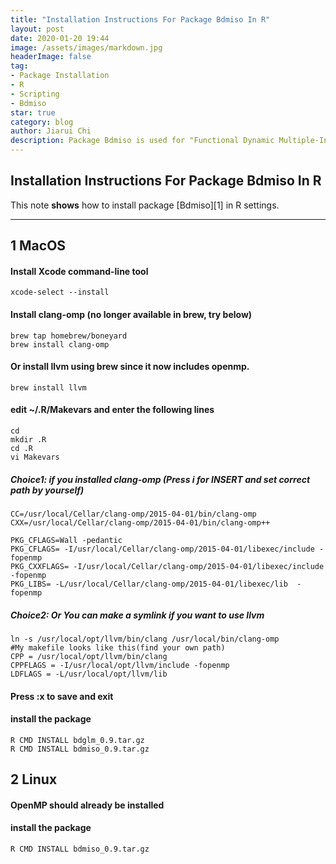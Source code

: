 ```yaml
---
title: "Installation Instructions For Package Bdmiso In R"
layout: post
date: 2020-01-20 19:44
image: /assets/images/markdown.jpg
headerImage: false
tag:
- Package Installation
- R
- Scripting
- Bdmiso
star: true
category: blog
author: Jiarui Chi
description: Package Bdmiso is used for "Functional Dynamic Multiple-Input Single-Output Models for Neural Spikes".
---
```


## Installation Instructions For Package Bdmiso In R

This note **shows** how to install package [Bdmiso][1] in R settings.

---

## 1 MacOS

#### Install Xcode command-line tool
```
xcode-select --install
```
#### Install clang-omp (no longer available in brew, try below)
```
brew tap homebrew/boneyard
brew install clang-omp
```
#### Or install llvm using brew since it now includes openmp.
```
brew install llvm
```
#### edit ~/.R/Makevars and enter the following lines
```
cd
mkdir .R
cd .R
vi Makevars
```
##### Choice1: if you installed clang-omp (Press i for INSERT and set correct path by yourself)
```
CC=/usr/local/Cellar/clang-omp/2015-04-01/bin/clang-omp
CXX=/usr/local/Cellar/clang-omp/2015-04-01/bin/clang-omp++

PKG_CFLAGS=Wall -pedantic
PKG_CFLAGS= -I/usr/local/Cellar/clang-omp/2015-04-01/libexec/include -fopenmp
PKG_CXXFLAGS= -I/usr/local/Cellar/clang-omp/2015-04-01/libexec/include  -fopenmp
PKG_LIBS= -L/usr/local/Cellar/clang-omp/2015-04-01/libexec/lib  -fopenmp
```
##### Choice2: Or You can make a symlink if you want to use llvm
```
ln -s /usr/local/opt/llvm/bin/clang /usr/local/bin/clang-omp
#My makefile looks like this(find your own path)
CPP = /usr/local/opt/llvm/bin/clang
CPPFLAGS = -I/usr/local/opt/llvm/include -fopenmp
LDFLAGS = -L/usr/local/opt/llvm/lib
```

#### Press :x to save and exit

#### install the package
```
R CMD INSTALL bdglm_0.9.tar.gz
R CMD INSTALL bdmiso_0.9.tar.gz
```
## 2 Linux

#### OpenMP should already be installed

#### install the package
```
R CMD INSTALL bdmiso_0.9.tar.gz
```	


